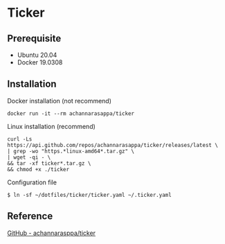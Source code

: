 # Ticker

## Prerequisite
* Ubuntu 20.04
* Docker 19.0308

## Installation
Docker installation (not recommend)
```
docker run -it --rm achannarasappa/ticker
```

Linux installation (recommend)
```
curl -Ls https://api.github.com/repos/achannarasappa/ticker/releases/latest \
| grep -wo "https.*linux-amd64*.tar.gz" \
| wget -qi - \
&& tar -xf ticker*.tar.gz \
&& chmod +x ./ticker
```

Configuration file
```
$ ln -sf ~/dotfiles/ticker/ticker.yaml ~/.ticker.yaml
```

## Reference
[GitHub - achannarasppa/ticker](https://github.com/achannarasappa/ticker/)
